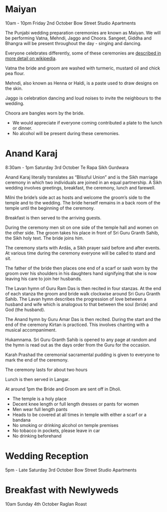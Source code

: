 # Maiyan
10am - 10pm
Friday 2nd October
Bow Street Studio Apartments

The Punjabi wedding preparation ceremonies are known as Maiyan. We will be performing Vatna, Mehndi, Jaggo and Choora. Sangeet, Giddha and Bhangra will be present throughout the day - singing and dancing.

Everyone celebrates differently, some of these ceremonies are [described in more detail on wikipedia](http://en.wikipedia.org/wiki/Punjabi_wedding_traditions).

Vatna the bride and groom are washed with turmeric, mustard oil and chick pea flour.

Mehndi, also known as Henna or Haldi, is a paste used to draw designs on the skin.

Jaggo is celebration dancing and loud noises to invite the neighbours to the wedding.

Choora are bangles worn by the bride.

- We would appreciate if everyone coming contributed a plate to the lunch or dinner.
- No alcohol will be present during these ceremonies.


# Anand Karaj
8:30am - 1pm
Saturday 3rd October
Te Rapa Sikh Gurdwara

Anand Karaj literally translates as “Blissful Union” and is the Sikh marriage ceremony in which two individuals are joined in an equal partnership. A Sikh wedding involves greetings, breakfast, the ceremony, lunch and farewell.

Milni the bride’s side act as hosts and welcome the groom’s side to the temple and to the wedding. The bride herself remains in a back room of the temple until the beginning of the ceremony.

Breakfast is then served to the arriving guests.

During the ceremony men sit on one side of the temple hall and women on the other side. The groom takes his place in front of Sri Guru Granth Sahib, the Sikh holy text. The bride joins him.

The ceremony starts with Ardās, a Sikh prayer said before and after events. At various time during the ceremony everyone will be called to stand and sit.

The father of the bride then places one end of a scarf or sash worn by the groom over his shoulders in his daughters hand signifying that she is now leaving his care to join her husbands.

The Lavan hymn of Guru Ram Das is then recited in four stanzas. At the end of each stanza the groom and bride walk clockwise around Sri Guru Granth Sahib. The Lavan hymn describes the progression of love between a husband and wife which is analogous to that between the soul (bride) and God (the husband).

The Anand hymn by Guru Amar Das is then recited. During the start and the end of the ceremony Kirtan is practiced. This involves chanting with a musical accompaniment.

Hukamnama. Sri Guru Granth Sahib is opened to any page at random and the hymn is read out as the days order from the Guru for the occasion.

Karah Prashad the ceremonial sacramental pudding is given to everyone to mark the end of the ceremony.

The ceremony lasts for about two hours

Lunch is then served in Langar.

At around 1pm the Bride and Groom are sent off in Dholi.

- The temple is a holy place
- Decent knee length or full length dresses or pants for women
- Men wear full length pants
- Heads to be covered at all times in temple with either a scarf or a bandana
- No smoking or drinking alcohol on temple premises
- No tobacco in pockets, please leave in car
- No drinking beforehand


# Wedding Reception
5pm - Late
Saturday 3rd October
Bow Street Studio Apartments


# Breakfast with Newlyweds
10am
Sunday 4th October
Raglan Roast